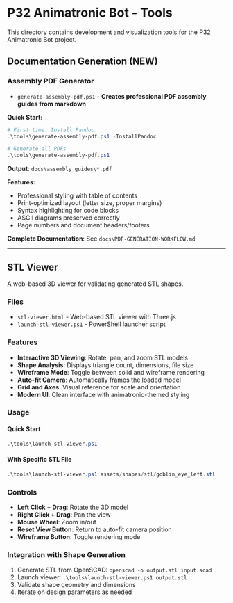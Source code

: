 # P32 Animatronic Bot - Tools

This directory contains development and visualization tools for the P32 Animatronic Bot project.

## Documentation Generation (NEW)

### Assembly PDF Generator
- `generate-assembly-pdf.ps1` - **Creates professional PDF assembly guides from markdown**

**Quick Start:**
```powershell
# First time: Install Pandoc
.\tools\generate-assembly-pdf.ps1 -InstallPandoc

# Generate all PDFs
.\tools\generate-assembly-pdf.ps1
```

**Output**: `docs\assembly_guides\*.pdf`

**Features:**
- Professional styling with table of contents
- Print-optimized layout (letter size, proper margins)
- Syntax highlighting for code blocks
- ASCII diagrams preserved correctly
- Page numbers and document headers/footers

**Complete Documentation**: See `docs\PDF-GENERATION-WORKFLOW.md`

---

## STL Viewer

A web-based 3D viewer for validating generated STL shapes.

### Files
- `stl-viewer.html` - Web-based STL viewer with Three.js
- `launch-stl-viewer.ps1` - PowerShell launcher script

### Features
- **Interactive 3D Viewing**: Rotate, pan, and zoom STL models
- **Shape Analysis**: Displays triangle count, dimensions, file size
- **Wireframe Mode**: Toggle between solid and wireframe rendering  
- **Auto-fit Camera**: Automatically frames the loaded model
- **Grid and Axes**: Visual reference for scale and orientation
- **Modern UI**: Clean interface with animatronic-themed styling

### Usage

#### Quick Start
```powershell
.\tools\launch-stl-viewer.ps1
```

#### With Specific STL File
```powershell  
.\tools\launch-stl-viewer.ps1 assets/shapes/stl/goblin_eye_left.stl
```

### Controls
- **Left Click + Drag**: Rotate the 3D model
- **Right Click + Drag**: Pan the view
- **Mouse Wheel**: Zoom in/out
- **Reset View Button**: Return to auto-fit camera position
- **Wireframe Button**: Toggle rendering mode

### Integration with Shape Generation
1. Generate STL from OpenSCAD: `openscad -o output.stl input.scad`
2. Launch viewer: `.\tools\launch-stl-viewer.ps1 output.stl`
3. Validate shape geometry and dimensions
4. Iterate on design parameters as needed